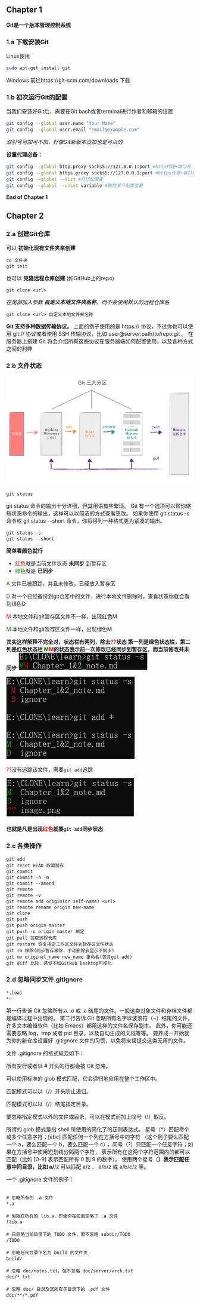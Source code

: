 ## Chapter 1
__Git是一个版本管理控制系统__
### 1.a 下载安装Git
Linux使用 
```bash 
sudo apt-get install git
```
Windows
前往https://git-scm.com/downloads 下载


### 1.b 初次运行Git的配置
当我们安装好Git后，需要在Git bash或者terminal进行作者和邮箱的设置
```bash
git config --global user.name "Your Name"
git config --global user.email "email@example.com"
```
_双引号可加可不加，好像Git新版本没加也是可以的_

__设置代理必备：__

```bash
git config --global http.proxy socks5://127.0.0.1:port #http代理+端口号
git config --global https.proxy socks5://127.0.0.1:port #https代理+端口号
git config --global --list #打印配置表
git config --global --unset variable #删除某个配置变量
```

__End of Chapter 1__

## Chapter 2

### 2.a 创建Git仓库
可以 __初始化现有文件夹来创建__
```shell
cd 文件夹 
git init
```
也可以 __克隆远程仓库创建__ (如GitHub上的repo) 
```shell
git clone <url>
```
_在尾部加入参数 __自定义本地文件夹名称__，而不会使用默认的远程仓库名_
```
git clone <url> 自定义本地文件夹名称
```


__Git 支持多种数据传输协议。__ 上面的例子使用的是 https:// 协议，不过你也可以使用 git:// 协议或者使用 SSH 传输协议，比如 user@server:path/to/repo.git 。 在服务器上搭建 Git 将会介绍所有这些协议在服务器端如何配置使用，以及各种方式之间的利弊

### 2.b 文件状态
![Alt text](process.png)
```
git status
```
git status 命令的输出十分详细，但其用语有些繁琐。 Git 有一个选项可以帮你缩短状态命令的输出，这样可以以简洁的方式查看更改。 如果你使用 git status -s 命令或 git status --short 命令，你将得到一种格式更为紧凑的输出。
```
git status -s
git status --short
```
__简单看颜色就行__
- <font color=Red>红色</font>就是当前文件状态 __未同步__ 到暂存区
- <font color=Green>绿色</font>就是 __已同步__

<font color=Green>A</font> 文件已被跟踪，并且未修改，已经放入暂存区

<font color=Green>D</font> 对一个已经备份到git仓库中的文件，进行本地文件删除时，查看状态你就会看到绿色D

<font color=Red>M</font> 本地文件和git暂存区文件不一样，出现红色M

<font color=Green>M</font> 本地文件和git暂存区文件一样，出现绿色M

__其实这样解释不完全对，状态栏有两列，除去<font color=Red>??</font>状态
第一列是绿色状态栏，第二列是红色状态栏
<font color=Green>M</font><font color=Red>M</font>的状态表示前一次修改已经同步到暂存区，而当前修改并未同步__
![Alt text](image-2.png)

![Alt text](image.png)

<font color=Red>??</font>没有追踪该文件，需要```git add```追踪

![Alt text](image-1.png)

#### 也就是凡是出现<font color=Red>红色</font>就要```git add```同步状态

### 2.c 各类操作
```
git add
git reset HEAD 取消暂存
git commit 
git commit -a -m
git commit --amend
git remote 
git remote -v
git remote add origin(or self-name) <url>
git remote rename origin new-name
git clone
git push 
git push origin master
git push -u origin master 绑定
git pull 拉取远程仓库
git restore 恢复指定工作区文件到暂存区文件状态
git rm 移除(同步暂存移除，手动删除会显示不同步)
git mv original_name new_name 重命名(包含git add)
git diff 比较，感觉不如GitHub Desktop可视化
```

### 2.d 忽略同步文件.gitignore
```
*.[oa]
*~
```
第一行告诉 Git 忽略所有以 .o 或 .a 结尾的文件。一般这类对象文件和存档文件都是编译过程中出现的。 第二行告诉 Git 忽略所有名字以波浪符（~）结尾的文件，许多文本编辑软件（比如 Emacs）都用这样的文件名保存副本。 此外，你可能还需要忽略 log，tmp 或者 pid 目录，以及自动生成的文档等等。 要养成一开始就为你的新仓库设置好 .gitignore 文件的习惯，以免将来误提交这类无用的文件。

文件 .gitignore 的格式规范如下：

所有空行或者以 # 开头的行都会被 Git 忽略。

可以使用标准的 glob 模式匹配，它会递归地应用在整个工作区中。

匹配模式可以以（/）开头防止递归。

匹配模式可以以（/）结尾指定目录。

要忽略指定模式以外的文件或目录，可以在模式前加上叹号（!）取反。

所谓的 glob 模式是指 shell 所使用的简化了的正则表达式。 星号（*）匹配零个或多个任意字符；[abc] 匹配任何一个列在方括号中的字符 （这个例子要么匹配一个 a，要么匹配一个 b，要么匹配一个 c）； 问号（?）只匹配一个任意字符；如果在方括号中使用短划线分隔两个字符， 表示所有在这两个字符范围内的都可以匹配（比如 [0-9] 表示匹配所有 0 到 9 的数字）。 使用两个星号（**）表示匹配任意中间目录，比如 a/**/z 可以匹配 a/z 、 a/b/z 或 a/b/c/z 等。

一个 .gitignore 文件的例子：
```shell

# 忽略所有的 .a 文件
*.a

# 但跟踪所有的 lib.a，即便你在前面忽略了 .a 文件
!lib.a

# 只忽略当前目录下的 TODO 文件，而不忽略 subdir/TODO
/TODO

# 忽略任何目录下名为 build 的文件夹
build/

# 忽略 doc/notes.txt，但不忽略 doc/server/arch.txt
doc/*.txt

# 忽略 doc/ 目录及其所有子目录下的 .pdf 文件
doc/**/*.pdf
  
```